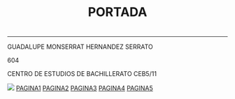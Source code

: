 <HTML>
<HEAD>
<TITLE>PAGINA WEB</TITLE>
</HEAD>
<BODY>
<CENTER><H1>PORTADA<H1></CENTER>
<HR>
<P> GUADALUPE MONSERRAT HERNANDEZ SERRATO 
<P>604
<P>CENTRO DE ESTUDIOS DE BACHILLERATO CEB5/11

<P><IMG SRC ="https://encrypted-tbn0.gstatic.com/images?q=tbn:ANd9GcTJvXTV_RGtLKkZYQYkoIw1BuZAOL3FHGYSPw&s.jpg">
<a href="https://pilla73.github.io/pagina1/">PAGINA1</a>
<a href="https://pilla73.github.io/pagina2/">PAGINA2</a>
<a href="https://pilla73.github.io/pagina3/">PAGINA3</a>
<a href="https://pilla73.github.io/pagina4/">PAGINA4</a>
<a href="https://pilla73.github.io/pagina5/">PAGINA5</a>
</BODY>
</HTML>
